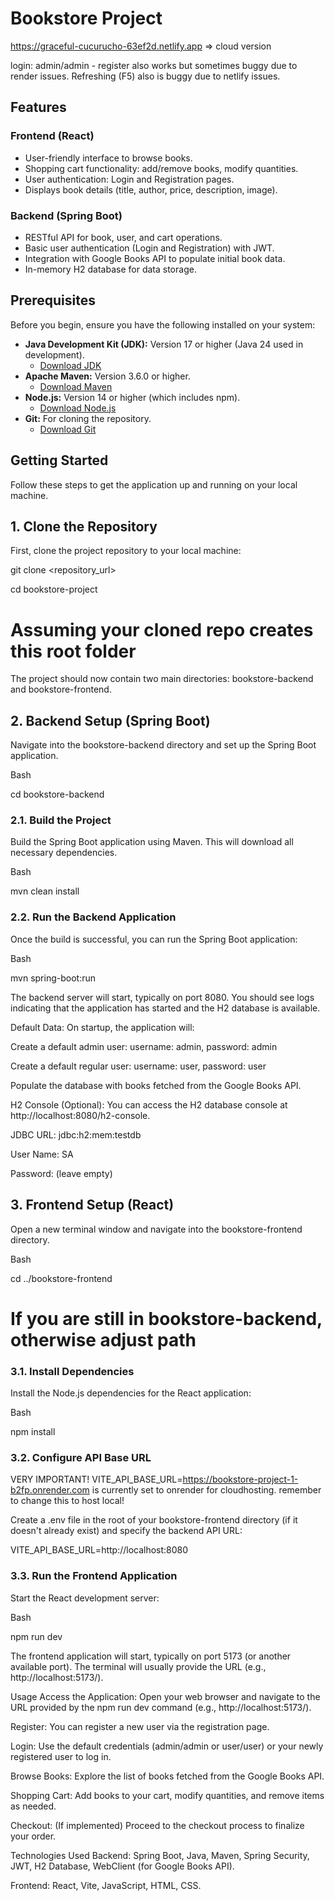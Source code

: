 # Bookstore Project

https://graceful-cucurucho-63ef2d.netlify.app => cloud version

login: admin/admin - register also works but sometimes buggy due to render issues.
Refreshing (F5) also is buggy due to netlify issues.

## Features

### Frontend (React)
* User-friendly interface to browse books.
* Shopping cart functionality: add/remove books, modify quantities.
* User authentication: Login and Registration pages.
* Displays book details (title, author, price, description, image).

### Backend (Spring Boot)
* RESTful API for book, user, and cart operations.
* Basic user authentication (Login and Registration) with JWT.
* Integration with Google Books API to populate initial book data.
* In-memory H2 database for data storage.

## Prerequisites

Before you begin, ensure you have the following installed on your system:

* **Java Development Kit (JDK):** Version 17 or higher (Java 24 used in development).
    * [Download JDK](https://www.oracle.com/java/technologies/downloads/)
* **Apache Maven:** Version 3.6.0 or higher.
    * [Download Maven](https://maven.apache.org/download.cgi)
* **Node.js:** Version 14 or higher (which includes npm).
    * [Download Node.js](https://nodejs.org/en/download/)
* **Git:** For cloning the repository.
    * [Download Git](https://git-scm.com/downloads)

## Getting Started

Follow these steps to get the application up and running on your local machine.

## 1. Clone the Repository

First, clone the project repository to your local machine:

git clone <repository_url>

cd bookstore-project 
# Assuming your cloned repo creates this root folder
The project should now contain two main directories: bookstore-backend and bookstore-frontend.

## 2. Backend Setup (Spring Boot)
Navigate into the bookstore-backend directory and set up the Spring Boot application.

Bash

cd bookstore-backend
### 2.1. Build the Project
Build the Spring Boot application using Maven. This will download all necessary dependencies.

Bash

mvn clean install
### 2.2. Run the Backend Application
Once the build is successful, you can run the Spring Boot application:

Bash

mvn spring-boot:run

The backend server will start, typically on port 8080. You should see logs indicating that the application has started and the H2 database is available.

Default Data: On startup, the application will:

Create a default admin user: username: admin, password: admin

Create a default regular user: username: user, password: user

Populate the database with books fetched from the Google Books API.

H2 Console (Optional): You can access the H2 database console at http://localhost:8080/h2-console.

JDBC URL: jdbc:h2:mem:testdb

User Name: SA

Password: (leave empty)

## 3. Frontend Setup (React)
Open a new terminal window and navigate into the bookstore-frontend directory.

Bash

cd ../bookstore-frontend 

# If you are still in bookstore-backend, otherwise adjust path
### 3.1. Install Dependencies
Install the Node.js dependencies for the React application:

Bash

npm install
### 3.2. Configure API Base URL
VERY IMPORTANT!
VITE_API_BASE_URL=https://bookstore-project-1-b2fp.onrender.com
is currently set to onrender for cloudhosting. remember to change this to host local!

Create a .env file in the root of your bookstore-frontend directory (if it doesn't already exist) and specify the backend API URL:

VITE_API_BASE_URL=http://localhost:8080
### 3.3. Run the Frontend Application
Start the React development server:

Bash

npm run dev

The frontend application will start, typically on port 5173 (or another available port). The terminal will usually provide the URL (e.g., http://localhost:5173/).

Usage
Access the Application: Open your web browser and navigate to the URL provided by the npm run dev command (e.g., http://localhost:5173/).

Register: You can register a new user via the registration page.

Login: Use the default credentials (admin/admin or user/user) or your newly registered user to log in.

Browse Books: Explore the list of books fetched from the Google Books API.

Shopping Cart: Add books to your cart, modify quantities, and remove items as needed.

Checkout: (If implemented) Proceed to the checkout process to finalize your order.

Technologies Used
Backend: Spring Boot, Java, Maven, Spring Security, JWT, H2 Database, WebClient (for Google Books API).

Frontend: React, Vite, JavaScript, HTML, CSS.
